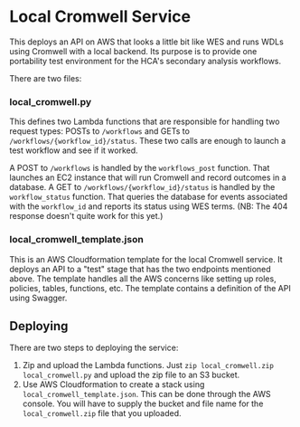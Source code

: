# Local Cromwell Service

This deploys an API on AWS that looks a little bit like WES and runs WDLs using
Cromwell with a local backend. Its purpose is to provide one portability test
environment for the HCA's secondary analysis workflows.

There are two files:

### local_cromwell.py
This defines two Lambda functions that are responsible for handling two
request types: POSTs to `/workflows` and GETs to
`/workflows/{workflow_id}/status`. These two calls are enough to launch a test
workflow and see if it worked.

A POST to `/workflows` is handled by the `workflows_post` function. That
launches an EC2 instance that will run Cromwell and record outcomes in a
database. A GET to `/workflows/{workflow_id}/status` is handled by the
`workflow_status` function. That queries the database for events associated
with the `workflow_id` and reports its status using WES terms. (NB: The 404
response doesn't quite work for this yet.)

### local_cromwell_template.json
This is an AWS Cloudformation template for the local Cromwell service. It
deploys an API to a "test" stage that has the two endpoints mentioned above.
The template handles all the AWS concerns like setting up roles, policies,
tables, functions, etc. The template contains a definition of the API using
Swagger.

## Deploying
There are two steps to deploying the service:
1. Zip and upload the Lambda functions. Just `zip local_cromwell.zip
   local_cromwell.py` and upload the zip file to an S3 bucket.
2. Use AWS Cloudformation to create a stack using
   `local_cromwell_template.json`. This can be done through the AWS console.
   You will have to supply the bucket and file name for the
   `local_cromwell.zip` file that you uploaded.
